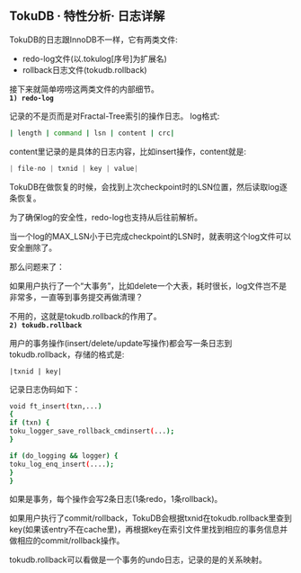 ## TokuDB · 特性分析· 日志详解


TokuDB的日志跟InnoDB不一样，它有两类文件:  


* redo-log文件(以.tokulog[序号]为扩展名)
* rollback日志文件(tokudb.rollback)



接下来就简单唠唠这两类文件的内部细节。   **`1) redo-log`**   


记录的不是页而是对Fractal-Tree索引的操作日志。 log格式:  

```bash
| length | command | lsn | content | crc|

```


content里记录的是具体的日志内容，比如insert操作，content就是:  

```cpp
| file-no | txnid | key | value|

```


TokuDB在做恢复的时候，会找到上次checkpoint时的LSN位置，然后读取log逐条恢复。  


为了确保log的安全性，redo-log也支持从后往前解析。  


当一个log的MAX_LSN小于已完成checkpoint的LSN时，就表明这个log文件可以安全删除了。  


那么问题来了：  


如果用户执行了一个“大事务”，比如delete一个大表，耗时很长，log文件岂不是非常多，一直等到事务提交再做清理？  


不用的，这就是tokudb.rollback的作用了。   **`2) tokudb.rollback`**   


用户的事务操作(insert/delete/update写操作)都会写一条日志到tokudb.rollback，存储的格式是:  

```LANG
|txnid | key|

```


记录日志伪码如下：  

```bash
void ft_insert(txn,...)
{
if (txn) {
toku_logger_save_rollback_cmdinsert(...);
}

if (do_logging && logger) {
toku_log_enq_insert(....);
}
}

```


如果是事务，每个操作会写2条日志(1条redo，1条rollback)。  


如果用户执行了commit/rollback，TokuDB会根据txnid在tokudb.rollback里查到key(如果该entry不在cache里)，再根据key在索引文件里找到相应的事务信息并做相应的commit/rollback操作。  


tokudb.rollback可以看做是一个事务的undo日志，记录的是的关系映射。  

